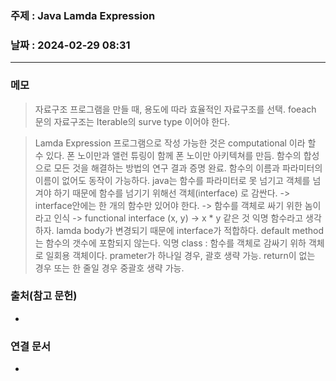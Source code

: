### 주제 : Java Lamda Expression

### 날짜 : 2024-02-29 08:31
----
### 메모
> 자료구조
> 프로그램을 만들 때, 용도에 따라 효율적인 자료구조를 선택.
> foeach 문의 자료구조는 Iterable의 surve type 이어야 한다.

> Lamda Expression
> 프로그램으로 작성 가능한 것은 computational 이라 할 수 있다.
> 폰 노이만과 앨런 튜링이 함께 폰 노이만 아키텍쳐를 만듬.
> 함수의 합성으로 모든 것을 해결하는 방법의 연구 결과 증명 완료.
> 함수의 이름과 파라미터의 이름이 없어도 동작이 가능하다.
> java는 함수를 파라미터로 못 넘기고 객체를 넘겨야 하기 때문에 함수를 넘기기 위해선 객체(interface) 로 감싼다.
> -> interface안에는 한 개의 함수만 있어야 한다. -> 함수를 객체로 싸기 위한 놈이라고 인식 -> functional interface
> (x, y) -> x * y 같은 것
> 익명 함수라고 생각하자.
> lamda body가 변경되기 때문에 interface가 적합하다.
> default method는 함수의 갯수에 포함되지 않는다.
> 익명 class : 함수를 객체로 감싸기 위하 객체로 일회용 객체이다.
> prameter가 하나일 경우, 괄호 생략 가능.
> return이 없는 경우 또는 한 줄일 경우 중괄호 생략 가능.
> 

### 출처(참고 문헌)
-

### 연결 문서
-
